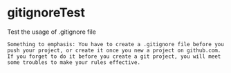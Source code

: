 # gitignoreTest
Test the usage of .gitignore file

`Something to emphasis: You have to create a .gitignore file before you push your project, or create it once you new a project on github.com.`
`If you forget to do it before you create a git project, you will meet some troubles to make your rules effective.`
